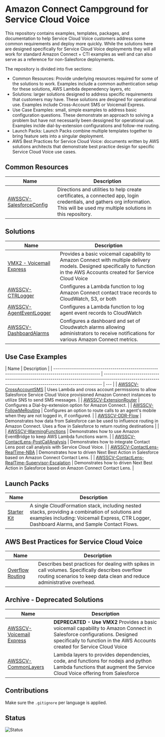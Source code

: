 # Amazon Connect Campground for Service Cloud Voice

This repository contains examples, templates, packages, and documentation to help Service Cloud Voice customers address some common requirements and deploy more quickly. While the solutions here are designed specifically for Service Cloud Voice deployments they will all work for standard Amazon Connect + CTI examples as well and can also serve as a reference for non-Salesforce deployments.

The repository is divided into five sections:

- Common Resources: Provide underlying resources required for some of the solutions to work. Examples include a common authentication setup for these solutions, AWS Lambda depenedency layers, etc
- Solutions: larger solutions designed to address specific requirements that customers may have. These solutions are designed for operational use. Examples include Cross-Account SMS or Voicemail Express.
- Use Case Examples: small, simple examples to address basic configuration questions. These demonstrate an approach to solving a problem but have not necessarily been dessigned for operational use. Examples inclde dial-by-extension configurations and follow-me routing.
- Launch Packs: Launch Packs combine multiple templates together to bring feature sets into a singular deployment.
- AWS Best Practices for Service Cloud Voice: documents written by AWS solutions architects that demonstrate best practice design for specific Service Cloud Voice use cases.

## Common Resources

| Name                                                      | Description                                                                                                                                                                        |
| --------------------------------------------------------- | ---------------------------------------------------------------------------------------------------------------------------------------------------------------------------------- |
| [AWSSCV-SalesforceConfig](Common/AWSSCV-SalesforceConfig) | Directions and utilities to help create certificates, a connected app, login credentials, and gathers org information. This will be used my multiple solutions in this repository. |

## Solutions

| Name                                                         | Description                                                                                                                                                                  |
| ------------------------------------------------------------ | ---------------------------------------------------------------------------------------------------------------------------------------------------------------------------- |
| [VMX2 - Voicemail Express](Solutions/VMX2-VoicemailExpress)  | Provides a basic voicemail capability to Amazon Connect with multiple delivery models. Designed specifically to function in the AWS Accounts created for Service Cloud Voice |
| [AWSSCV-CTRLogger](Solutions/AWSSCV-CTRLogger)               | Configures a Lambda function to log Amazon Connect contact trace records to CloudWatch, S3, or both                                                                          |
| [AWSSCV-AgentEventLogger](Solutions/AWSSCV-AgentEventLogger) | Configures a Lambda function to log agent event records to CloudWatch                                                                                                        |
| [AWSSCV-DashboardAlarms](Solutions/AWSSCV-DashboardAlarms)   | Configures a dashboard and set of Cloudwatch alarms allowing administrators to receive notifications for various Amazon Connect metrics.                                     |

## Use Case Examples

| Name                                                                                                  | Description                                                                                                                                                 |
| ----------------------------------------------------------------------------------------------------- | ----------------------------------------------------------------------------------------------------------------------------------------------------------- | --- |
| [AWSSCV-CrossAccountSMS](Examples/AWSSCV-CrossAccountSMS)                                             | Uses Lambda and cross account permissions to allow Salesforce Service Cloud Voice provisioned Amazon Connect instances to utilize SNS to send SMS messages. |
| [AWSSCV-ExtensionRouter](Examples/AWSSCV-ExtensionRouting)                                            | Configures a Dial-by-extension option for Amazon Connect.                                                                                                   |
| [AWSSCV-FollowMeRouting](Examples/AWSSCV-FollowMeRouting)                                             | Configures an option to route calls to an agent's mobile when they are not logged in, if configured.                                                        |
| [AWSSCV-DDR-Flow](Examples/AWSSCV-DataDirectedRouting-FlowRouting)                                    | Demonstrates how data from Salesforce can be used to influence routing in Amazon Connect. Uses a flow in Salesforce to return routing destinations          |     |
| [AWSSCV-WarmingFunctions](Examples/AWSSCV-WarmingFunctions)                                           | Demonstrates how to use Amazon EventBridge to keep AWS Lambda functions warm.                                                                               |
| [AWSSCV-ContactLens-PostCallAnalysis](Examples/AWSSCV-ContactLens-PostCallAnalysis)                   | Demonstrates how to integrate Contact Lens post call analysis with Service Cloud Voice.                                                                     |
| [AWSSCV-ContactLens-RealTime-NBA](Examples/AWSSCV-ContactLens-RealTime-NextBestAction)                | Demonstrates how to driven Next Best Action in Salesforce based on Amazon Connect Contact Lens.                                                             |
| [AWSSCV-ContactLens-RealTime-Supervisor-Escalation](Examples/AWSSCV-ContactLens-SupervisorEscalation) | Demonstrates how to driven Next Best Action in Salesforce based on Amazon Connect Contact Lens.                                                             |

## Launch Packs

| Name                                    | Description                                                                                                                                                                                     |
| --------------------------------------- | ----------------------------------------------------------------------------------------------------------------------------------------------------------------------------------------------- |
| [Starter Kit](Stacks/AWSSCV-LaunchPack) | A single CloudFormation stack, including nested stacks, providing a combination of solutions and examples including: Voicemail Express, CTR Logger, Dashboard Alarms, and Sample Contact Flows. |

## AWS Best Practices for Service Cloud Voice

| Name                                                 | Description                                                                                                                                                                |
| ---------------------------------------------------- | -------------------------------------------------------------------------------------------------------------------------------------------------------------------------- |
| [Overflow Routing](BestPractices/OverflowRouting.md) | Describes best practices for dealing with spikes in call volumes. Specifically describes overflow routing scenarios to keep data clean and reduce administrative overhead. |

## Archive - Deprecated Solutions

| Name                                                        | Description                                                                                                                                                                                           |
| ----------------------------------------------------------- | ----------------------------------------------------------------------------------------------------------------------------------------------------------------------------------------------------- |
| [AWSSCV-Voicemail Express](Archive/AWSSCV-VoicemailExpress) | **DEPRECATED - Use VMX2** Provides a basic voicemail capability to Amazon Connect in Salesforce configurations. Designed specifically to function in the AWS Accounts created for Service Cloud Voice |
| [AWSSCV-CommonLayers](Archive/AWSSCV-CommonLayers)          | Lambda layers to provides dependencies, code, and functions for nodejs and python Lambda functions that augment the Service Cloud Voice offering from Salesforce                                      |

## Contributions

Make sure the `.gitignore` per language is applied.

## Status

![Status](https://codebuild.us-west-2.amazonaws.com/badges?uuid=eyJlbmNyeXB0ZWREYXRhIjoiVlBLcm9mQlRQV01ZbDRES1FwM3JRNVlJYzB0MlNYYzN1V25weU9CSUN1ckxHQWFTbitsRFo2RHUzR3FDblJjZjR5ZnJhY2F6VHBYSEtVaXcwcVNKVXM0PSIsIml2UGFyYW1ldGVyU3BlYyI6IklPR2ExNWp1MnN6T1pYZ3MiLCJtYXRlcmlhbFNldFNlcmlhbCI6MX0%3D&branch=master)
